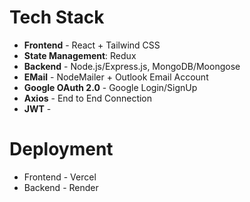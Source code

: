 # Tech Stack
* **Frontend** - React + Tailwind CSS
* **State Management**: Redux
* **Backend** - Node.js/Express.js, MongoDB/Moongose
* **EMail** - NodeMailer + Outlook Email Account 
* **Google OAuth 2.0** - Google Login/SignUp
* **Axios** - End to End Connection
* **JWT** - 

# Deployment
* Frontend - Vercel
* Backend - Render